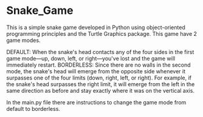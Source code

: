# Snake_Game
This is a simple snake game developed in Python using object-oriented programming principles and the Turtle Graphics package. This game have 2 game modes.

DEFAULT: When the snake's head contacts any of the four sides in the first game mode—up, down, left, or right—you've lost and the game will immediately restart.
BORDERLESS: Since there are no walls in the second mode, the snake's head will emerge from the opposite side whenever it surpasses one of the four limits (down, right, left, or right). For example, if the snake's head surpasses the right limit, it will emerge from the left in the same direction as before and stay exactly where it was on the vertical axis.

In the main.py file there are instructions to change the game mode from default to borderless.
